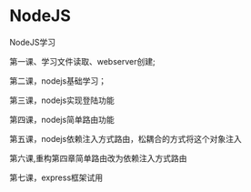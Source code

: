 NodeJS
======

NodeJS学习

第一课、学习文件读取、webserver创建;

第二课，nodejs基础学习；

第三课，nodejs实现登陆功能

第四课，nodejs简单路由功能

第五课，nodejs依赖注入方式路由，松耦合的方式将这个对象注入

第六课,重构第四章简单路由改为依赖注入方式路由

第七课，express框架试用







